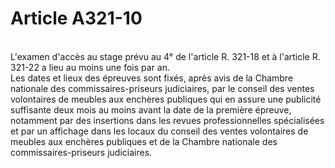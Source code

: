 # Article A321-10

<p><br/>L'examen d'accès au stage prévu au 4° de l'article R. 321-18 et à l'article R. 321-22 a lieu au moins une fois par an. <br/>Les dates et lieux des épreuves sont fixés, après avis de la Chambre nationale des commissaires-priseurs judiciaires, par le conseil des ventes volontaires de meubles aux enchères publiques qui en assure une publicité suffisante deux mois au moins avant la date de la première épreuve, notamment par des insertions dans les revues professionnelles spécialisées et par un affichage dans les locaux du conseil des ventes volontaires de meubles aux enchères publiques et de la Chambre nationale des commissaires-priseurs judiciaires.</p>